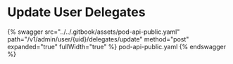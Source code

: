# Update User Delegates

{% swagger src="../../.gitbook/assets/pod-api-public.yaml" path="/v1/admin/user/{uid}/delegates/update" method="post" expanded="true" fullWidth="true" %} pod-api-public.yaml {% endswagger %}
